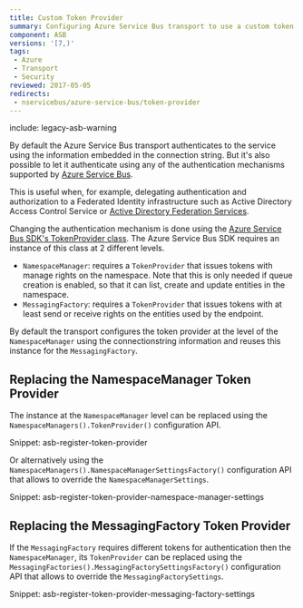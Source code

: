 ```yaml
---
title: Custom Token Provider
summary: Configuring Azure Service Bus transport to use a custom token provider for authentication
component: ASB
versions: '[7,)'
tags:
 - Azure
 - Transport
 - Security
reviewed: 2017-05-05
redirects:
 - nservicebus/azure-service-bus/token-provider
---
```


include: legacy-asb-warning

By default the Azure Service Bus transport authenticates to the service using the information embedded in the connection string. But it's also possible to let it authenticate using any of the authentication mechanisms supported by [Azure Service Bus](https://docs.microsoft.com/en-us/azure/service-bus-messaging/service-bus-authentication-and-authorization).

This is useful when, for example, delegating authentication and authorization to a Federated Identity infrastructure such as Active Directory Access Control Service or [Active Directory Federation Services](https://technet.microsoft.com/en-us/windows).

Changing the authentication mechanism is done using the [Azure Service Bus SDK's TokenProvider class](https://docs.microsoft.com/en-us/dotnet/api/microsoft.servicebus.tokenprovider). The Azure Service Bus SDK requires an instance of this class at 2 different levels.

 * `NamespaceManager`: requires a `TokenProvider` that issues tokens with manage rights on the namespace. Note that this is only needed if queue creation is enabled, so that it can list, create and update entities in the namespace.
 * `MessagingFactory`: requires a `TokenProvider` that issues tokens with at least send or receive rights on the entities used by the endpoint.

By default the transport configures the token provider at the level of the `NamespaceManager` using the connectionstring information and reuses this instance for the `MessagingFactory`.


## Replacing the NamespaceManager Token Provider

The instance at the `NamespaceManager` level can be replaced using the `NamespaceManagers().TokenProvider()` configuration API.

Snippet: asb-register-token-provider

Or alternatively using the `NamespaceManagers().NamespaceManagerSettingsFactory()` configuration API that allows to override the `NamespaceManagerSettings`.

Snippet: asb-register-token-provider-namespace-manager-settings


## Replacing the MessagingFactory Token Provider

If the `MessagingFactory` requires different tokens for authentication then the `NamespaceManager`, its `TokenProvider` can be replaced using the `MessagingFactories().MessagingFactorySettingsFactory()` configuration API that allows to override the `MessagingFactorySettings`.

Snippet: asb-register-token-provider-messaging-factory-settings
